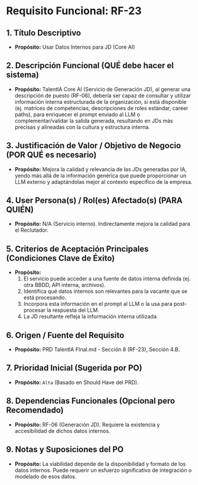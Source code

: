 # Requisito Funcional: RF-23

## 1. Título Descriptivo
* **Propósito:** Usar Datos Internos para JD (Core AI)

## 2. Descripción Funcional (QUÉ debe hacer el sistema)
* **Propósito:** TalentIA Core AI (Servicio de Generación JD), al generar una descripción de puesto (RF-06), debería ser capaz de consultar y utilizar información interna estructurada de la organización, si está disponible (ej. matrices de competencias, descripciones de roles estándar, career paths), para enriquecer el prompt enviado al LLM o complementar/validar la salida generada, resultando en JDs más precisas y alineadas con la cultura y estructura interna.

## 3. Justificación de Valor / Objetivo de Negocio (POR QUÉ es necesario)
* **Propósito:** Mejora la calidad y relevancia de las JDs generadas por IA, yendo más allá de la información genérica que puede proporcionar un LLM externo y adaptándolas mejor al contexto específico de la empresa.

## 4. User Persona(s) / Rol(es) Afectado(s) (PARA QUIÉN)
* **Propósito:** N/A (Servicio interno). Indirectamente mejora la calidad para el Reclutador.

## 5. Criterios de Aceptación Principales (Condiciones Clave de Éxito)
* **Propósito:**
    1.  El servicio puede acceder a una fuente de datos interna definida (ej. otra BBDD, API interna, archivos).
    2.  Identifica qué datos internos son relevantes para la vacante que se está procesando.
    3.  Incorpora esta información en el prompt al LLM o la usa para post-procesar la respuesta del LLM.
    4.  La JD resultante refleja la información interna utilizada.

## 6. Origen / Fuente del Requisito
* **Propósito:** PRD TalentIA FInal.md - Sección 8 (RF-23), Sección 4.B.

## 7. Prioridad Inicial (Sugerida por PO)
* **Propósito:** `Alta` (Basado en Should Have del PRD).

## 8. Dependencias Funcionales (Opcional pero Recomendado)
* **Propósito:** RF-06 (Generación JD). Requiere la existencia y accesibilidad de dichos datos internos.

## 9. Notas y Suposiciones del PO
* **Propósito:** La viabilidad depende de la disponibilidad y formato de los datos internos. Puede requerir un esfuerzo significativo de integración o modelado de esos datos.